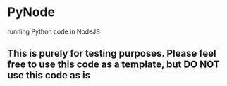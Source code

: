 # PyNode
running Python code in NodeJS

## This is purely for testing purposes. Please feel free to use this code as a template, but DO NOT use this code as is
